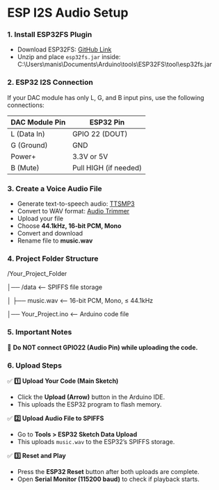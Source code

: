 # ESP I2S Audio Setup  

### **1. Install ESP32FS Plugin**  
- Download ESP32FS: [GitHub Link](https://github.com/me-no-dev/arduino-esp32fs-plugin/releases)  
- Unzip and place `esp32fs.jar` inside:  
C:\Users\manis\Documents\Arduino\tools\ESP32FS\tool\esp32fs.jar

### **2. ESP32 I2S Connection**  
If your DAC module has only L, G, and B input pins, use the following connections:  

| DAC Module Pin | ESP32 Pin  |
|---------------|-----------|
| L (Data In)   | GPIO 22 (DOUT) |
| G (Ground)    | GND       |
| Power+        | 3.3V or 5V |
| B (Mute)      | Pull HIGH (if needed) |

### **3. Create a Voice Audio File**  
- Generate text-to-speech audio: [TTSMP3](https://ttsmp3.com/)  
- Convert to WAV format: [Audio Trimmer](https://audiotrimmer.com/online-wav-converter/)  
- Upload your file  
- Choose **44.1kHz, 16-bit PCM, Mono**  
- Convert and download  
- Rename file to **music.wav**  

### **4. Project Folder Structure**  
/Your_Project_Folder 

│── /data <-- SPIFFS file storage 

│ ├── music.wav <-- 16-bit PCM, Mono, ≤ 44.1kHz 

│── Your_Project.ino <-- Arduino code file


### **5. Important Notes**  
🚨 **Do NOT connect GPIO22 (Audio Pin) while uploading the code.**  

### **6. Upload Steps**  
✅ **1️⃣ Upload Your Code (Main Sketch)**  
- Click the **Upload (Arrow)** button in the Arduino IDE.  
- This uploads the ESP32 program to flash memory.  

✅ **2️⃣ Upload Audio File to SPIFFS**  
- Go to **Tools > ESP32 Sketch Data Upload**  
- This uploads `music.wav` to the ESP32’s SPIFFS storage.  

✅ **3️⃣ Reset and Play**  
- Press the **ESP32 Reset** button after both uploads are complete.  
- Open **Serial Monitor (115200 baud)** to check if playback starts.  

